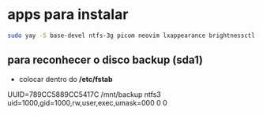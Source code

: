 # apps para instalar

```bash
sudo yay -S base-devel ntfs-3g picom neovim lxappearance brightnessctl bluez bluz-utils blueman git lazygit github-cli nodejs npm rofi autorandr sof-firmware xclip unzip intel-ucode vlc python3 zoxide zsh eza fzf ufw stow discord firefox kitty ttf-hack-nerd
```

## para reconhecer o disco backup (sda1)

- colocar dentro do **/etc/fstab**

UUID=789CC5889CC5417C /mnt/backup ntfs3 uid=1000,gid=1000,rw,user,exec,umask=000 0 0
